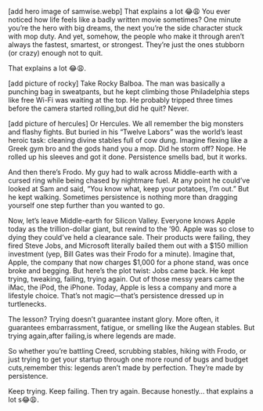 [add hero image of samwise.webp]
That explains a lot 😂😩
You ever noticed how life feels like a badly written movie sometimes?
One minute you’re the hero with big dreams, the next you’re the side character stuck with mop duty. And yet, somehow, the people who make it through aren’t always the fastest, smartest, or strongest. They’re just the ones stubborn (or crazy) enough not to quit.

That explains a lot 😂😩.

[add picture of rocky]
Take Rocky Balboa. The man was basically a punching bag in sweatpants, but he kept climbing those Philadelphia steps like free Wi-Fi was waiting at the top. He probably tripped three times before the camera started rolling,but did he quit? Never.

[add picture of hercules]
Or Hercules. We all remember the big monsters and flashy fights. But buried in his “Twelve Labors” was the world’s least heroic task: cleaning divine stables full of cow dung. Imagine flexing like a Greek gym bro and the gods hand you a mop. Did he storm off? Nope. He rolled up his sleeves and got it done. Persistence smells bad, but it works.

And then there’s Frodo. My guy had to walk across Middle-earth with a cursed ring while being chased by nightmare fuel. At any point he could’ve looked at Sam and said, “You know what, keep your potatoes, I’m out.” But he kept walking. Sometimes persistence is nothing more than dragging yourself one step further than you wanted to go.

Now, let’s leave Middle-earth for Silicon Valley. Everyone knows Apple today as the trillion-dollar giant, but rewind to the ’90. Apple was so close to dying they could’ve held a clearance sale. Their products were failing, they fired Steve Jobs, and Microsoft literally bailed them out with a $150 million investment (yep, Bill Gates was their Frodo for a minute). Imagine that, Apple, the company that now charges $1,000 for a phone stand, was once broke and begging.
But here’s the plot twist: Jobs came back. He kept trying, tweaking, failing, trying again. Out of those messy years came the iMac, the iPod, the iPhone. Today, Apple is less a company and more a lifestyle choice. That’s not magic—that’s persistence dressed up in turtlenecks.

The lesson? Trying doesn’t guarantee instant glory. More often, it guarantees embarrassment, fatigue, or smelling like the Augean stables. But trying again,after failing,is where legends are made.

So whether you’re battling Creed, scrubbing stables, hiking with Frodo, or just trying to get your startup through one more round of bugs and budget cuts,remember this: legends aren’t made by perfection. They’re made by persistence.

Keep trying. Keep failing. Then try again. Because honestly… that explains a lot s😂😩.

